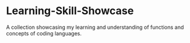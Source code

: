 # Learning-Skill-Showcase
A collection showcasing my learning and understanding of functions and concepts of coding languages.
